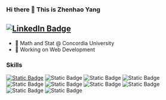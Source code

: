 ### Hi there 👋 This is Zhenhao Yang

## [![LinkedIn Badge](https://img.shields.io/badge/linkedin-%230A66C2?style=for-the-badge&logo=linkedin&logoColor=%230A66C2&labelColor=black)](https://www.linkedin.com/in/allenyzh/)

- 🏫 Math and Stat @ Concordia University
- 🔭 Working on Web Development

### Skills

[![Static Badge](https://img.shields.io/badge/React-%2361DAFB?style=for-the-badge&logo=react&logoColor=%2361DAFB&labelColor=black)]()
![Static Badge](https://img.shields.io/badge/JavaScript-%23F7DF1E?style=for-the-badge&logo=javascript&logoColor=%23F7DF1E&labelColor=black)
![Static Badge](https://img.shields.io/badge/Html-%23E34F26?style=for-the-badge&logo=html5&logoColor=%23E34F26&labelColor=black)
![Static Badge](https://img.shields.io/badge/Css-%231572B6?style=for-the-badge&logo=CSS3&logoColor=%231572B6&labelColor=black)
![Static Badge](https://img.shields.io/badge/TypeScript-%233178C6?style=for-the-badge&logo=TypeScript&logoColor=%233178C6&labelColor=black)
![Static Badge](https://img.shields.io/badge/express-%23000000?style=for-the-badge&logo=express&logoColor=%23F7F7F7&labelColor=black)
![Static Badge](https://img.shields.io/badge/Git-%23F05032?style=for-the-badge&logo=Git&logoColor=%23F05032&labelColor=black)
![Static Badge](https://img.shields.io/badge/tailwind%20css-%2306B6D4?style=for-the-badge&logo=tailwindcss&logoColor=%23F7F7F7&labelColor=black)
![Static Badge](https://img.shields.io/badge/Bootstrap-%237952B3?style=for-the-badge&logo=bootstrap&logoColor=%237952B3&labelColor=black)
![Static Badge](https://img.shields.io/badge/node.js-%235FA04E?style=for-the-badge&logo=nodedotjs&logoColor=%235FA04E&labelColor=black)

<!--
**Allenyzh/Allenyzh** is a ✨ _special_ ✨ repository because its `README.md` (this file) appears on your GitHub profile.

Here are some ideas to get you started:

- 🔭 I’m currently working on ...
- 🌱 I’m currently learning ...
- 👯 I’m looking to collaborate on ...
- 🤔 I’m looking for help with ...
- 💬 Ask me about ...
- 📫 How to reach me: ...
- 😄 Pronouns: ...
- ⚡ Fun fact: ...
-->
